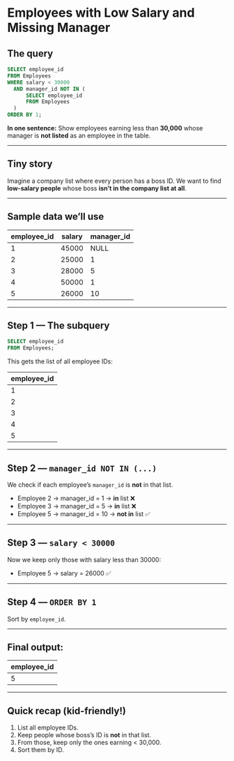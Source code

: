 # Employees with Low Salary and Missing Manager

## The query

```sql
SELECT employee_id 
FROM Employees 
WHERE salary < 30000  
  AND manager_id NOT IN (
      SELECT employee_id
      FROM Employees
  )
ORDER BY 1;
```

**In one sentence:** Show employees earning less than **30,000** whose manager is **not listed** as an employee in the table.

---

## Tiny story

Imagine a company list where every person has a boss ID. We want to find **low-salary people** whose boss **isn’t in the company list at all**.

---

## Sample data we’ll use

| employee\_id | salary | manager\_id |
| ------------ | ------ | ----------- |
| 1            | 45000  | NULL        |
| 2            | 25000  | 1           |
| 3            | 28000  | 5           |
| 4            | 50000  | 1           |
| 5            | 26000  | 10          |

---

## Step 1 — The subquery

```sql
SELECT employee_id
FROM Employees;
```

This gets the list of all employee IDs:

| employee\_id |
| ------------ |
| 1            |
| 2            |
| 3            |
| 4            |
| 5            |

---

## Step 2 — `manager_id NOT IN (...)`

We check if each employee’s `manager_id` is **not** in that list.

* Employee 2 → manager\_id = 1 → **in** list ❌
* Employee 3 → manager\_id = 5 → **in** list ❌
* Employee 5 → manager\_id = 10 → **not in** list ✅

---

## Step 3 — `salary < 30000`

Now we keep only those with salary less than 30000:

* Employee 5 → salary = 26000 ✅

---

## Step 4 — `ORDER BY 1`

Sort by `employee_id`.

---

## Final output:

| employee\_id |
| ------------ |
| 5            |

---

## Quick recap (kid-friendly!)

1. List all employee IDs.
2. Keep people whose boss’s ID is **not** in that list.
3. From those, keep only the ones earning < 30,000.
4. Sort them by ID.
